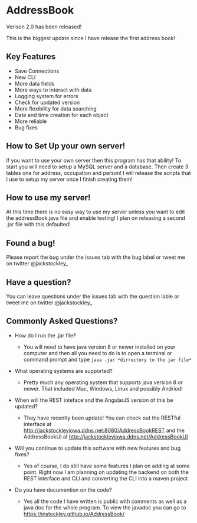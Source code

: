 # AddressBook
Verison 2.0 has been released!

This is the biggest update since I have release the first address book!

## Key Features
 - Save Connections
 - New CLI
 - More data fields
 - More ways to interact with data
 - Logging system for errors
 - Check for updated version
 - More flexibility for data searching
 - Date and time creation for each object
 - More reliable
 - Bug fixes
 
 ## How to Set Up your own server!
  If you want to use your own server then this program has that ability!
  To start you will need to setup a MySQL server and a database.
  Then create 3 tables one for address, occupation and person!
  I will release the scripts that I use to setup my server once I finish creating them!
  
 ## How to use my server!
  At this time there is no easy way to use my server unless you want to edit the addressBook.java file and enable testing!
  I plan on releasing a second .jar file with this defaulted!
  
 ## Found a bug!
  Please report the bug under the issues tab with the bug label or tweet me on twitter @jackstockley_
 
 ## Have a question?
  You can leave questions under the issues tab with the question lable or tweet me on twitter @jackstockley_
  
 ## Commonly Asked Questions?
  - How do I run the .jar file?
    - You will need to have java version 8 or newer installed on your computer and then all you need to do is to open a terminal or command prompt and type `java -jar *dirrectory to the jar file*`
 
 - What operating systems are supported?
   - Pretty much any operating system that supports java version 8 or newer. That included Mac, Windows, Linux and possibly Andriod!
   
- When will the REST inteface and the AngularJS version of this be updated?
  - They have recently been update! You can check out the RESTful interface at http://jackstockleyiowa.ddns.net:8080/AddressBookREST and the AddressBookUI at http://jackstockleyiowa.ddns.net/AddressBookUI
  
- Will you continue to update this software with new features and bug fixes?
  - Yes of course, I do still have some features I plan on adding at some point. Right now I am planning on updating the backend on both the REST interface and CLI and converting the CLI into a maven project
  
- Do you have documention on the code?
  - Yes all the code I have written is public with comments as well as a java doc for the whole program. To view the javadoc you can go to https://jnstockley.github.io/AddressBook/
